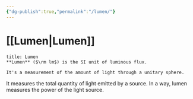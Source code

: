 ```yaml
---
{"dg-publish":true,"permalink":"/lumen/"}
---
```


# [[Lumen\|Lumen]]

```ad-Definizione
title: Lumen
**Lumen** ($\rm lm$) is the SI unit of luminous flux.

It's a measurement of the amount of light through a unitary sphere.
```

It measures the total quantity of light emitted by a source. In a way, lumen measures the power of the light source. 